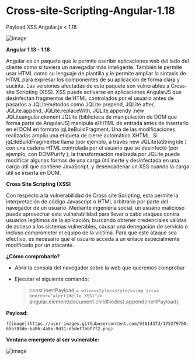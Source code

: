 # Cross-site-Scripting-Angular-1.18
Payload XSS Angular.js &lt; 1.18

![image](https://www.megaleechers.com/storage/AngularJS-Icon.png)


**Angular 1.13 - 1.18**

Angular es un paquete que le permite escribir aplicaciones web del lado del cliente como si tuviera un navegador más inteligente. También le permite usar HTML como su lenguaje de plantilla y le permite ampliar la sintaxis de HTML para expresar los componentes de su aplicación de forma clara y sucinta.
Las versiones afectadas de este paquete son vulnerables a Cross-site Scripting (XSS). XSS puede activarse en aplicaciones AngularJS que desinfectan fragmentos de HTML controlados por el usuario antes de pasarlos a JQLitemétodos como JQLite.prepend, JQLite.after, JQLite.append, JQLite.replaceWith, JQLite.appendy .new JQLiteangular.element
JQLite (biblioteca de manipulación de DOM que forma parte de AngularJS) manipula el HTML de entrada antes de insertarlo en el DOM en formato jqLiteBuildFragment.
Una de las modificaciones realizadas amplía una etiqueta de cierre automático XHTML .Si jqLiteBuildFragmentse llama (por ejemplo, a través new JQLite(aString)de ) con una cadena HTML controlada por el usuario que se desinfectó (por ejemplo, con DOMPurify ), la transformación realizada por JQLite puede modificar algunas formas de una carga útil inerte y desinfectada en una carga útil que contiene JavaScript, y desencadenar un XSS cuando la carga útil se inserta en DOM.

**Cross Site Scripting (XSS)**

Con respecto a la vulnerabilidad de Cross site Scripting, esta permite la interpretación de 
código Javascript o HTML arbitrario por parte del navegador de un usuario. Mediante ingeniería 
social, un usuario malicioso puede aprovechar esta vulnerabilidad para llevar a cabo ataques 
contra usuarios legítimos de la aplicación; buscando obtener credenciales válidas de acceso a 
los sistemas vulnerables, causar una denegación de servicio o incluso comprometer el equipo 
de la víctima. Para que este ataque sea efectivo, es necesario que el usuario acceda a un enlace 
especialmente modificado por un atacante.

**¿Cómo comprobarlo?**

- Abrir la consola del navegador sobre la web que queremos comprobar
- Ejecutar el siguiente comando:

   > const inertPayload = `<div><style><style/><img src=x onerror="alert(Hello XSS)"/>`
   > angular.element(document.childNodes).append(inertPayload);

**Payload:**

    ![image](https://user-images.githubusercontent.com/93614373/175279760-65b393de-ba06-4a8e-9d31-d5def7bbf7f2.png)
    

**Ventana emergente al ser vulnerable:**


![image](https://user-images.githubusercontent.com/93614373/175279876-ac60a27d-e8de-4025-a1fa-0e070c74e162.png)
